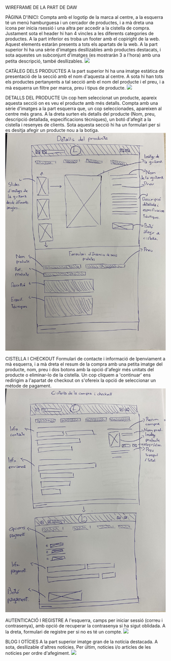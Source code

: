 WIREFRAME DE LA PART DE DAW

PÀGINA D'INICI: 
Compta amb el logotip de la marca al centre, a la esquerra té un menú hamburguesa i un cercador de productes, i a mà dreta una icona per inicia rsessió i una altra per accedir a la cistella de compra. 
Justament sota el header hi han 4 vincles a les diferents categories de productes.
A la part inferior es troba un footer amb el copiright de la web. 
Aquest elements estaràn presents a tots els apartats de la web. 
A la part superior hi ha una sèrie d'imatges desllizables amb productes destacats, i sota aquestes un subconjunt d'imatges (es mostraràn 3 a l'hora) amb una petita descripció, també desllizables.
![](/images/Pàgina%20d'inici.jpg)


CATÀLEG DELS PRODUCTES
A la part superior hi ha una imatge estàtica de presentació de la secció amb el nom d'aquesta al centre.
A sota hi han tots els productes pertanyents a tal secció amb el nom del producte i el preu, i a mà esquerra un filtre per marca, preu i tipus de producte.
![](/images/Catàleg%20dels%20productes.jpg)


DETALLS DEL PRODUCTE
Un cop hem seleccionat un producte, apareix aquesta secció on es veu el producte amb més detalls. Compta amb una sèrie d'imatges a la part esquerra que, un cop seleccionades, apareixen al centre més grans.
A la dreta surten els detalls del producte (Nom, preu, descripció detallada, especificacions tècniques), un botó d'afegit a la cistella i resenyes de clients.
Sota aquesta secció hi ha un formulari per si es desitja afegir un producte nou a la botiga.
![](/images/Detalls%20del%20producte.jpg)


CISTELLA I CHECKOUT
Formulari de contacte i informació de lpenviament a mà esquerra, i a mà dreta el resum de la compra amb una petita imatge del producte, nom, preu i dos botons amb la opció d'afegir més unitats del producte o eliminar-lo de la cistella.
Un cop cliquem a 'continuar' ens redirigim a l'apartat de checkout on s'ofereix la opció de seleccionar un mètode de pagament.
![](/images/Cistella%20i%20checkout.jpg)

AUTENTICACIÓ I REGISTRE 
A l'esquerra, camps per iniciar sessió (correu i contrasenya), amb opció de recuperar la contrasenya si ha sigut oblidada.
A la dreta, formulari de registre per si no es té un compte.
![](/images/Autenticació%20i%20registre.jpg)


BLOG I OTÍCIES 
A la part superior imatge gran de la notícia destacada. A sota, desllizable d'altres notícies.
Per últim, notícies i/o articles de les notícies per ordre d'afegiment. 
![](/images/Blog%20i%20notícies.jpg)
